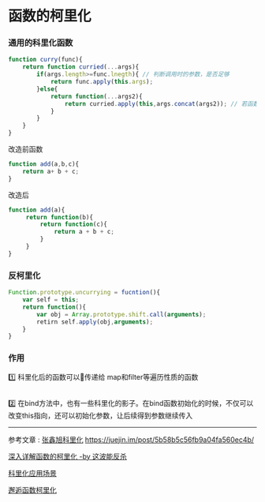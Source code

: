 #   函数的柯里化

### 通用的科里化函数
```js
function curry(func){
    return function curried(...args){
        if(args.length>=func.lnegth){ // 判断调用时的参数，是否足够
            return func.apply(this.args);
        }else{
            return function(...args2){
                return curried.apply(this,args.concat(args2)); // 若函数参数不够，则本次参数结合上次参数，合成一个新的参数列表，再次调用本函数
            }
        }
    }
}
```
改造前函数         
```js
function add(a,b,c){
    return a+ b + c;
}
```
改造后
```js
function add(a){
     return function(b){
         return function(c){
             return a + b + c;
         }
     }
}
```
### 反柯里化
```js
Function.prototype.uncurrying = fucntion(){
    var self = this;
    return function(){
        var obj = Array.prototype.shift.call(arguments);
        retirn self.apply(obj,arguments);
    }
}

```
### 作用
1️⃣ 科里化后的函数可以传递给 map和filter等遍历性质的函数 
```js

```
2️⃣ 在bind方法中，也有一些科里化的影子。在bind函数初始化的时候，不仅可以改变this指向，还可以初始化参数，让后续得到参数继续传入
___
参考文章 : 
[张鑫旭科里化](https://www.zhangxinxu.com/wordpress/2013/02/js-currying/)
https://juejin.im/post/5b58b5c56fb9a04fa560ec4b/ 

[深入详解函数的柯里化 -by 这波能反杀](https://www.jianshu.com/p/5e1899fe7d6b)  

[科里化应用场景](https://blog.csdn.net/neweastsun/article/details/75947785)  


[邂逅函数柯里化](https://segmentfault.com/a/1190000008263193)  

